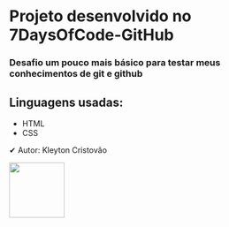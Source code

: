 # Projeto desenvolvido no 7DaysOfCode-GitHub

### Desafio um pouco mais básico para testar meus conhecimentos de git e github


## Linguagens usadas:
- HTML
- CSS

✔ Autor: Kleyton Cristovão

<img src="https://github.com/kleytoncristovao.png" width="100" height="100">

